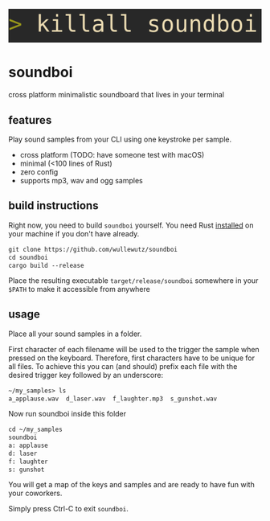 ![logo](doc/logo.png)

# soundboi

cross platform minimalistic soundboard that lives in your terminal

## features

Play sound samples from your CLI using one keystroke per sample.

* cross platform (TODO: have someone test with macOS)
* minimal (<100 lines of Rust)
* zero config
* supports mp3, wav and ogg samples

## build instructions

Right now, you need to build `soundboi` yourself.
You need Rust [installed](https://www.rust-lang.org/learn/get-started)
on your machine if you don't have already.

```
git clone https://github.com/wullewutz/soundboi
cd soundboi
cargo build --release
```

Place the resulting executable `target/release/soundboi`
somewhere in your `$PATH` to make it accessible from anywhere

## usage

Place all your sound samples in a folder.

First character of each filename will be used to the trigger the sample when
pressed on the keyboard.
Therefore, first characters have to be unique for all files.
To achieve this you can (and should) prefix each file with the desired trigger
key followed by an underscore:

```
~/my_samples> ls
a_applause.wav	d_laser.wav  f_laughter.mp3  s_gunshot.wav
```
Now run soundboi inside this folder

```
cd ~/my_samples
soundboi
a: applause
d: laser
f: laughter
s: gunshot
```

You will get a map of the keys and samples and are ready to have fun with your
coworkers.

Simply press Ctrl-C to exit `soundboi`.
